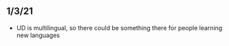 ## 1/3/21

- UD is multilingual, so there could be something there for people learning new languages
